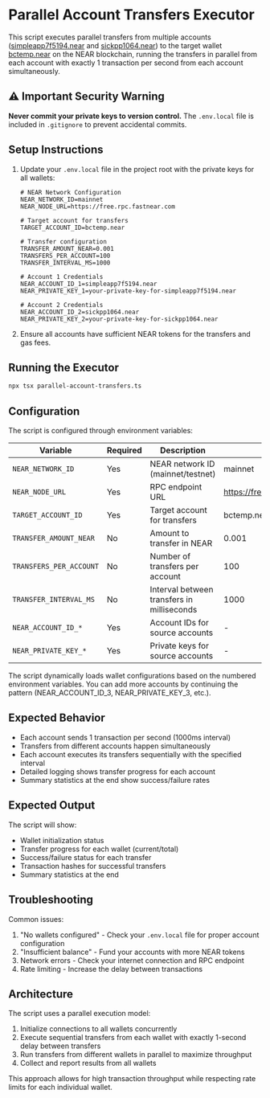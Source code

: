 # Parallel Account Transfers Executor

This script executes parallel transfers from multiple accounts ([simpleapp7f5194.near](file:///D:/github/risk-monitor-engine/src/types/agent.ts#L21-L21) and [sickpp1064.near](file:///D:/github/risk-monitor-engine/src/types/agent.ts#L21-L21)) to the target wallet [bctemp.near](file:///D:/github/risk-monitor-engine/src/types/agent.ts#L21-L21) on the NEAR blockchain, running the transfers in parallel from each account with exactly 1 transaction per second from each account simultaneously.

## ⚠️ Important Security Warning

**Never commit your private keys to version control.** The `.env.local` file is included in `.gitignore` to prevent accidental commits.

## Setup Instructions

1. Update your `.env.local` file in the project root with the private keys for all wallets:
   ```env
   # NEAR Network Configuration
   NEAR_NETWORK_ID=mainnet
   NEAR_NODE_URL=https://free.rpc.fastnear.com
   
   # Target account for transfers
   TARGET_ACCOUNT_ID=bctemp.near
   
   # Transfer configuration
   TRANSFER_AMOUNT_NEAR=0.001
   TRANSFERS_PER_ACCOUNT=100
   TRANSFER_INTERVAL_MS=1000
   
   # Account 1 Credentials
   NEAR_ACCOUNT_ID_1=simpleapp7f5194.near
   NEAR_PRIVATE_KEY_1=your-private-key-for-simpleapp7f5194.near
   
   # Account 2 Credentials
   NEAR_ACCOUNT_ID_2=sickpp1064.near
   NEAR_PRIVATE_KEY_2=your-private-key-for-sickpp1064.near
   ```

2. Ensure all accounts have sufficient NEAR tokens for the transfers and gas fees.

## Running the Executor

```bash
npx tsx parallel-account-transfers.ts
```

## Configuration

The script is configured through environment variables:

| Variable | Required | Description | Default |
|----------|----------|-------------|---------|
| `NEAR_NETWORK_ID` | Yes | NEAR network ID (mainnet/testnet) | mainnet |
| `NEAR_NODE_URL` | Yes | RPC endpoint URL | https://free.rpc.fastnear.com |
| `TARGET_ACCOUNT_ID` | Yes | Target account for transfers | bctemp.near |
| `TRANSFER_AMOUNT_NEAR` | No | Amount to transfer in NEAR | 0.001 |
| `TRANSFERS_PER_ACCOUNT` | No | Number of transfers per account | 100 |
| `TRANSFER_INTERVAL_MS` | No | Interval between transfers in milliseconds | 1000 |
| `NEAR_ACCOUNT_ID_*` | Yes | Account IDs for source accounts | - |
| `NEAR_PRIVATE_KEY_*` | Yes | Private keys for source accounts | - |

The script dynamically loads wallet configurations based on the numbered environment variables. You can add more accounts by continuing the pattern (NEAR_ACCOUNT_ID_3, NEAR_PRIVATE_KEY_3, etc.).

## Expected Behavior

- Each account sends 1 transaction per second (1000ms interval)
- Transfers from different accounts happen simultaneously
- Each account executes its transfers sequentially with the specified interval
- Detailed logging shows transfer progress for each account
- Summary statistics at the end show success/failure rates

## Expected Output

The script will show:
- Wallet initialization status
- Transfer progress for each wallet (current/total)
- Success/failure status for each transfer
- Transaction hashes for successful transfers
- Summary statistics at the end

## Troubleshooting

Common issues:
1. "No wallets configured" - Check your `.env.local` file for proper account configuration
2. "Insufficient balance" - Fund your accounts with more NEAR tokens
3. Network errors - Check your internet connection and RPC endpoint
4. Rate limiting - Increase the delay between transactions

## Architecture

The script uses a parallel execution model:
1. Initialize connections to all wallets concurrently
2. Execute sequential transfers from each wallet with exactly 1-second delay between transfers
3. Run transfers from different wallets in parallel to maximize throughput
4. Collect and report results from all wallets

This approach allows for high transaction throughput while respecting rate limits for each individual wallet.